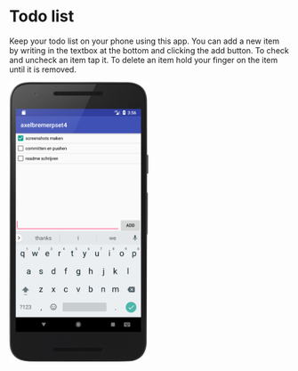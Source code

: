 # Todo list

Keep your todo list on your phone using this app. You can add a new item by writing in the textbox at the bottom and clicking the add button.
To check and uncheck an item tap it. To delete an item hold your finger on the item until it is removed.

<img src="https://github.com/AxelBremer/axelbremerpset4/blob/master/doc/screenshot.png" width="250">
